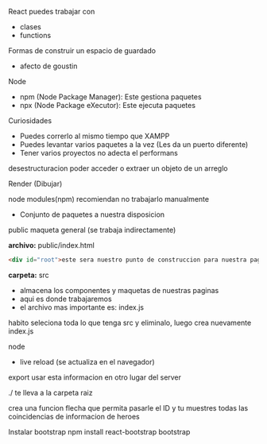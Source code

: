 React puedes trabajar con
- clases
- functions

Formas de construir un espacio de guardado
- afecto de goustin

Node
- npm (Node Package Manager): Este gestiona paquetes
- npx (Node Package eXecutor): Este ejecuta paquetes

Curiosidades
- Puedes correrlo al mismo tiempo que XAMPP
- Puedes levantar varios paquetes a la vez (Les da un puerto diferente)
- Tener varios proyectos no adecta el performans

desestructuracion
poder acceder o extraer un objeto de un arreglo

Render (Dibujar)

node modules(npm) recomiendan no trabajarlo manualmente
- Conjunto de paquetes a nuestra disposicion

public
maqueta general (se trabaja indirectamente)

**archivo:** public/index.html
```html
<div id="root">este sera nuestro punto de construccion para nuestra pagina web</div>
```

**carpeta:** src
- almacena los componentes y maquetas de nuestras paginas
- aqui es donde trabajaremos
- el archivo mas importante es: index.js

habito
seleciona toda lo que tenga src y eliminalo, luego crea nuevamente index.js

node
- live reload (se actualiza en el navegador)

export usar esta informacion en otro lugar del server

./ te lleva a la carpeta raiz

crea una funcion flecha que permita pasarle el ID y tu muestres todas las
coincidencias de informacion de heroes

Instalar bootstrap
npm install react-bootstrap bootstrap
